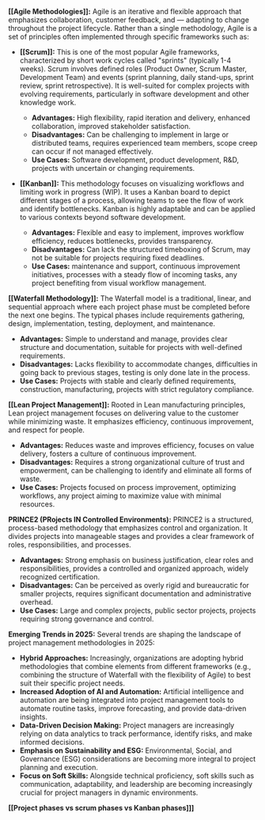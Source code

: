 

**[[Agile Methodologies]]:** Agile is an iterative and flexible approach that emphasizes collaboration, customer feedback, and — adapting to change throughout the project lifecycle. Rather than a single methodology, Agile is a set of principles often implemented through specific frameworks such as:

- **[[Scrum]]:** This is one of the most popular Agile frameworks, characterized by short work cycles called "sprints" (typically 1-4 weeks). Scrum involves defined roles (Product Owner, Scrum Master, Development Team) and events (sprint planning, daily stand-ups, sprint review, sprint retrospective). It is well-suited for complex projects with evolving requirements, particularly in software development and other knowledge work.
    
    - **Advantages:** High flexibility, rapid iteration and delivery, enhanced collaboration, improved stakeholder satisfaction.
    - **Disadvantages:** Can be challenging to implement in large or distributed teams, requires experienced team members, scope creep can occur if not managed effectively.
    - **Use Cases:** Software development, product development, R&D, projects with uncertain or changing requirements.
- **[[Kanban]]:** This methodology focuses on visualizing workflows and limiting work in progress (WIP). It uses a Kanban board to depict different stages of a process, allowing teams to see the flow of work and identify bottlenecks. Kanban is highly adaptable and can be applied to various contexts beyond software development.
    
    - **Advantages:** Flexible and easy to implement, improves workflow efficiency, reduces bottlenecks, provides transparency.
    - **Disadvantages:** Can lack the structured timeboxing of Scrum, may not be suitable for projects requiring fixed deadlines.
    - **Use Cases:** maintenance and support, continuous improvement initiatives, processes with a steady flow of incoming tasks, any project benefiting from visual workflow management.

**[[Waterfall Methodology]]:** The Waterfall model is a traditional, linear, and sequential approach where each project phase must be completed before the next one begins. The typical phases include requirements gathering, design, implementation, testing, deployment, and maintenance.

- **Advantages:** Simple to understand and manage, provides clear structure and documentation, suitable for projects with well-defined requirements.
- **Disadvantages:** Lacks flexibility to accommodate changes, difficulties in going back to previous stages, testing is only done late in the process.
- **Use Cases:** Projects with stable and clearly defined requirements, construction, manufacturing, projects with strict regulatory compliance.

**[[Lean Project Management]]:** Rooted in Lean manufacturing principles, Lean project management focuses on delivering value to the customer while minimizing waste. It emphasizes efficiency, continuous improvement, and respect for people.

- **Advantages:** Reduces waste and improves efficiency, focuses on value delivery, fosters a culture of continuous improvement.
- **Disadvantages:** Requires a strong organizational culture of trust and empowerment, can be challenging to identify and eliminate all forms of waste.
- **Use Cases:** Projects focused on process improvement, optimizing workflows, any project aiming to maximize value with minimal resources.

**PRINCE2 (PRojects IN Controlled Environments):** PRINCE2 is a structured, process-based methodology that emphasizes control and organization. It divides projects into manageable stages and provides a clear framework of roles, responsibilities, and processes.

- **Advantages:** Strong emphasis on business justification, clear roles and responsibilities, provides a controlled and organized approach, widely recognized certification.
- **Disadvantages:** Can be perceived as overly rigid and bureaucratic for smaller projects, requires significant documentation and administrative overhead.
- **Use Cases:** Large and complex projects, public sector projects, projects requiring strong governance and control.

**Emerging Trends in 2025:** Several trends are shaping the landscape of project management methodologies in 2025:

- **Hybrid Approaches:** Increasingly, organizations are adopting hybrid methodologies that combine elements from different frameworks (e.g., combining the structure of Waterfall with the flexibility of Agile) to best suit their specific project needs.
- **Increased Adoption of AI and Automation:** Artificial intelligence and automation are being integrated into project management tools to automate routine tasks, improve forecasting, and provide data-driven insights.
- **Data-Driven Decision Making:** Project managers are increasingly relying on data analytics to track performance, identify risks, and make informed decisions.
- **Emphasis on Sustainability and ESG:** Environmental, Social, and Governance (ESG) considerations are becoming more integral to project planning and execution.
- **Focus on Soft Skills:** Alongside technical proficiency, soft skills such as communication, adaptability, and leadership are becoming increasingly crucial for project managers in dynamic environments.

**[[Project phases vs scrum phases vs Kanban phases]]]**
